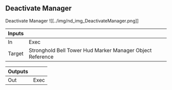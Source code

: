 ## Deactivate Manager
Deactivate Manager
![[../img/nd_img_DeactivateManager.png]]

|Inputs||
|--|--|
| In | Exec |
| Target | Stronghold Bell Tower Hud Marker Manager Object Reference |

|Outputs||
|--|--|
| Out | Exec |
